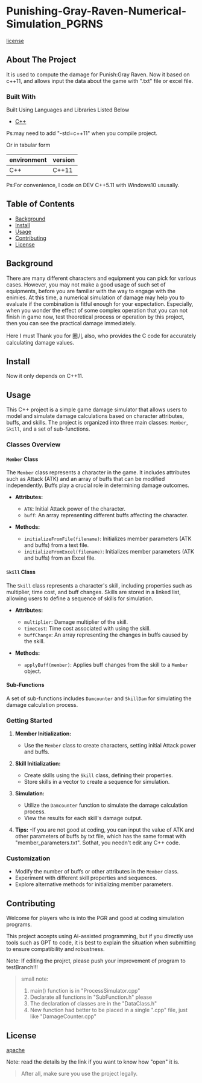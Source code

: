#     Punishing-Gray-Raven-Numerical-Simulation_PGRNS

[license](http://www.apache.org/licenses/LICENSE-2.0)


## About The Project


It is used to compute the damage for Punish:Gray Raven. Now it based on c++11, and allows input the data about the game with ".txt" file or excel file.



### Built With

Built Using Languages and Libraries Listed Below 
* [C++](https://c-cpp.com/)
  
Ps:may need to add "-std=c++11" when you compile project.

Or in tabular form

| environment | version   |
| ----------- | --------- |
| C++         |   C++11   |

Ps:For convenience, I code on DEV C++5.11 with Windows10 ususally.


## Table of Contents

- [Background](#background)
- [Install](#install)
- [Usage](#usage)
- [Contributing](#contributing)
- [License](#license)


## Background
There are many different characters and equipment you can pick for various cases. However, you may not make a good usage of such set of equipments, before you are familiar with the way to engage with the enimies. At this time, a numerical simulation of damage may help you to evaluate if the combination is fitful enough for your expectation. 
Especially, when you wonder the effect of some complex operation that you can not finish in game now, test theoretical process or operation by this project, then you can see the practical damage immediately.


Here I must Thank you for 圈儿 also, who provides the C code for accurately calculating damage values.

## Install

Now it only depends on C++11.

## Usage

This C++ project is a simple game damage simulator that allows users to model and simulate damage calculations based on character attributes, buffs, and skills. The project is organized into three main classes: `Member`, `Skill`, and a set of sub-functions.

### Classes Overview

#### `Member` Class

The `Member` class represents a character in the game. It includes attributes such as Attack (ATK) and an array of buffs that can be modified independently. Buffs play a crucial role in determining damage outcomes.

- **Attributes:**
  - `ATK`: Initial Attack power of the character.
  - `buff`: An array representing different buffs affecting the character.

- **Methods:**
  - `initializeFromFile(filename)`: Initializes member parameters (ATK and buffs) from a text file.
  - `initializeFromExcel(filename)`: Initializes member parameters (ATK and buffs) from an Excel file.

#### `Skill` Class

The `Skill` class represents a character's skill, including properties such as multiplier, time cost, and buff changes. Skills are stored in a linked list, allowing users to define a sequence of skills for simulation.

- **Attributes:**
  - `multiplier`: Damage multiplier of the skill.
  - `timeCost`: Time cost associated with using the skill.
  - `buffChange`: An array representing the changes in buffs caused by the skill.

- **Methods:**
  - `applyBuff(member)`: Applies buff changes from the skill to a `Member` object.

#### Sub-Functions

A set of sub-functions includes `Damcounter` and `SkillDam` for simulating the damage calculation process.

### Getting Started

1. **Member Initialization:**
   - Use the `Member` class to create characters, setting initial Attack power and buffs.

2. **Skill Initialization:**
   - Create skills using the `Skill` class, defining their properties.
   - Store skills in a vector to create a sequence for simulation.

3. **Simulation:**
   - Utilize the `Damcounter` function to simulate the damage calculation process.
   - View the results for each skill's damage output.
4. **Tips:**
   -If you are not good at coding, you can input the value of ATK and other parameters of buffs by txt file, which has the same format with "member_parameters.txt". Sothat, you needn't edit any C++ code.
   
### Customization

- Modify the number of buffs or other attributes in the `Member` class.
- Experiment with different skill properties and sequences.
- Explore alternative methods for initializing member parameters.




## Contributing
Welcome for players who is into the PGR and good at coding simulation programs.

This project accepts using Ai-assisted programming, but if you directly use tools such as GPT to code, it is best to explain the situation when submitting to ensure compatibility and robustness.

Note: If editing the projrct, please push your improvement of program to testBranch!!!

>small note:
> 1. main() function is in "ProcessSimulator.cpp"
> 2. Declarate all functions in "SubFunction.h" please
> 3. The declaration of classes are in the "DataClass.h"
> 4. New function had better to be placed in a single ".cpp" file, just like "DamageCounter.cpp"


## License

[apache](http://www.apache.org/licenses/LICENSE-2.0)

Note: read the details by the link if you want to know how "open" it is.

>After all, make sure you use the project legally.
